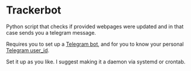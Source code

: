 # Trackerbot
Python script that checks if provided webpages were updated and in that case sends you a telegram message.

Requires you to set up a [Telegram bot](https://core.telegram.org/bots "More info here"), and for you to know your personal [Telegram user_id](https://bigone.zendesk.com/hc/en-us/articles/360008014894-How-to-get-the-Telegram-user-ID- "More info here").

Set it up as you like. I suggest making it a daemon via systemd or crontab.
